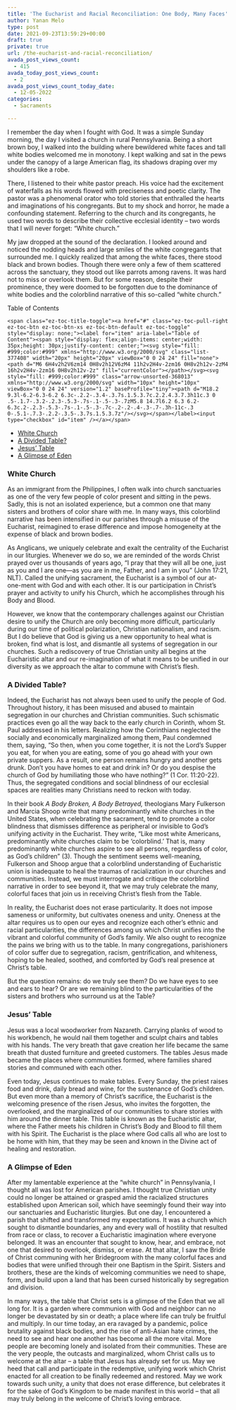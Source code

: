 ```yaml
---
title: 'The Eucharist and Racial Reconciliation: One Body, Many Faces'
author: Yanan Melo
type: post
date: 2021-09-23T13:59:29+00:00
draft: true
private: true
url: /the-eucharist-and-racial-reconciliation/
avada_post_views_count:
  - 415
avada_today_post_views_count:
  - 2
avada_post_views_count_today_date:
  - 12-05-2022
categories:
  - Sacraments

---
```

<span style="font-weight: 400;">I remember the day when I fought with God. It was a simple Sunday morning, the day I visited a church in rural Pennsylvania. Being a short brown boy, I walked into the building where bewildered white faces and tall white bodies welcomed me in monotony. I kept walking and sat in the pews under the canopy of a large American flag, its shadows draping over my shoulders like a robe.</span>

<span style="font-weight: 400;">There, I listened to their white pastor preach. His voice had the excitement of waterfalls as his words flowed with preciseness and poetic clarity. The pastor was a phenomenal orator who told stories that enthralled the hearts and imaginations of his congregants. But to my shock and horror, he made a confounding statement. Referring to the church and its congregants, he used two words to describe their collective ecclesial identity &#8211; two words that I will never forget: </span><span style="font-weight: 400;">“White church.”</span>

<span style="font-weight: 400;">My jaw dropped at the sound of the declaration. I looked around and noticed the nodding heads and large smiles of the white congregants that surrounded me. I quickly realized that among the white faces, there stood black and brown bodies. Though there were only a few of them scattered across the sanctuary, they stood out like parrots among ravens. It was hard not to miss or overlook them. But for some reason, despite their prominence, they were doomed to be forgotten due to the dominance of white bodies and the colorblind narrative of this so-called “white church.”</span>

<div id="ez-toc-container" class="ez-toc-v2_0_37 counter-hierarchy ez-toc-counter ez-toc-grey ez-toc-container-direction">
  <div class="ez-toc-title-container">
    <p class="ez-toc-title">
      Table of Contents
    </p>
    
    <span class="ez-toc-title-toggle"><a href="#" class="ez-toc-pull-right ez-toc-btn ez-toc-btn-xs ez-toc-btn-default ez-toc-toggle" style="display: none;"><label for="item" aria-label="Table of Content"><span style="display: flex;align-items: center;width: 35px;height: 30px;justify-content: center;"><svg style="fill: #999;color:#999" xmlns="http://www.w3.org/2000/svg" class="list-377408" width="20px" height="20px" viewBox="0 0 24 24" fill="none"><path d="M6 6H4v2h2V6zm14 0H8v2h12V6zM4 11h2v2H4v-2zm16 0H8v2h12v-2zM4 16h2v2H4v-2zm16 0H8v2h12v-2z" fill="currentColor"></path></svg><svg style="fill: #999;color:#999" class="arrow-unsorted-368013" xmlns="http://www.w3.org/2000/svg" width="10px" height="10px" viewBox="0 0 24 24" version="1.2" baseProfile="tiny"><path d="M18.2 9.3l-6.2-6.3-6.2 6.3c-.2.2-.3.4-.3.7s.1.5.3.7c.2.2.4.3.7.3h11c.3 0 .5-.1.7-.3.2-.2.3-.5.3-.7s-.1-.5-.3-.7zM5.8 14.7l6.2 6.3 6.2-6.3c.2-.2.3-.5.3-.7s-.1-.5-.3-.7c-.2-.2-.4-.3-.7-.3h-11c-.3 0-.5.1-.7.3-.2.2-.3.5-.3.7s.1.5.3.7z"/></svg></span></label><input type="checkbox" id="item" /></a></span>
  </div><nav>
  
  <ul class='ez-toc-list ez-toc-list-level-1' >
    <li class='ez-toc-page-1 ez-toc-heading-level-3'>
      <a class="ez-toc-link ez-toc-heading-1" href="https://joshuapsteele.com/the-eucharist-and-racial-reconciliation/#White_Church" title="White Church">White Church</a>
    </li>
    <li class='ez-toc-page-1 ez-toc-heading-level-3'>
      <a class="ez-toc-link ez-toc-heading-2" href="https://joshuapsteele.com/the-eucharist-and-racial-reconciliation/#A_Divided_Table" title="A Divided Table?">A Divided Table?</a>
    </li>
    <li class='ez-toc-page-1 ez-toc-heading-level-3'>
      <a class="ez-toc-link ez-toc-heading-3" href="https://joshuapsteele.com/the-eucharist-and-racial-reconciliation/#Jesus_Table" title="Jesus&#8217; Table">Jesus&#8217; Table</a>
    </li>
    <li class='ez-toc-page-1 ez-toc-heading-level-3'>
      <a class="ez-toc-link ez-toc-heading-4" href="https://joshuapsteele.com/the-eucharist-and-racial-reconciliation/#A_Glimpse_of_Eden" title="A Glimpse of Eden">A Glimpse of Eden</a>
    </li>
  </ul></nav>
</div>

### <span class="ez-toc-section" id="White_Church"></span>White Church<span class="ez-toc-section-end"></span>

<span style="font-weight: 400;">As an immigrant from the Philippines, I often walk into church sanctuaries as one of the very few people of color present and sitting in the pews. Sadly, this is not an isolated experience, but a common one that many sisters and brothers of color share with me. In many ways, this colorblind narrative has been intensified in our parishes through a misuse of the Eucharist, reimagined to erase difference and impose homogeneity at the expense of black and brown bodies.</span>

<span style="font-weight: 400;">As Anglicans, we uniquely celebrate and exalt the centrality of the Eucharist in our liturgies. Whenever we do so, we are reminded of the words Christ prayed over us thousands of years ago, “I pray that they will all be one, just as you and I are one—as you are in me, Father, and I am in you” (John 17:21, NLT). Called the unifying sacrament, the Eucharist is a symbol of our at-one-ment with God and with each other. It is our participation in Christ’s prayer and activity to unify his Church, which he accomplishes through his Body and Blood. </span>

<span style="font-weight: 400;">However, we know that the contemporary challenges against our Christian desire to unify the Church are only becoming more difficult, particularly during our time of political polarization, Christian nationalism, and racism. But I do believe that God is giving us a new opportunity to heal what is broken, find what is lost, and dismantle all systems of segregation in our churches. Such a rediscovery of true Christian unity all begins at the Eucharistic altar and our re-imagination of what it means to be unified in our diversity as we approach the altar to commune with Christ’s flesh.</span>

### <span class="ez-toc-section" id="A_Divided_Table"></span>A Divided Table?<span class="ez-toc-section-end"></span>

<span style="font-weight: 400;">Indeed, the Eucharist has not always been used to unify the people of God. Throughout history, it has been misused and abused to maintain segregation in our churches and Christian communities. Such schismatic practices even go all the way back to the early church in Corinth, whom St. Paul addressed in his letters. Realizing how the Corinthians neglected the socially and economically marginalized among them, Paul condemned them, saying, “So then, when you come together, it is not the Lord’s Supper you eat, for when you are eating, some of you go ahead with your own private suppers. As a result, one person remains hungry and another gets drunk. Don’t you have homes to eat and drink in? Or do you despise the church of God by humiliating those who have nothing?” (1 Cor. 11:20-22). Thus, the segregated conditions and social blindness of our ecclesial spaces are realities many Christians need to reckon with today.</span>

<span style="font-weight: 400;">In their book </span>_<span style="font-weight: 400;">A Body Broken, A Body Betrayed, </span>_<span style="font-weight: 400;">theologians Mary Fulkerson and Marcia Shoop write that many predominantly white churches in the United States, when celebrating the sacrament, tend to promote a color blindness that dismisses difference as peripheral or invisible to God’s unifying activity in the Eucharist. They write, “Like most white Americans, predominantly white churches claim to be ‘colorblind.’ That is, many predominantly white churches aspire to see all persons, regardless of color, as God’s children” (3). Though the sentiment seems well-meaning, Fulkerson and Shoop argue that a colorblind understanding of Eucharistic union is inadequate to heal the traumas of racialization in our churches and communities. Instead, we must interrogate and critique the colorblind narrative in order to see beyond it, that we may truly celebrate the many, colorful faces that join us in receiving Christ&#8217;s flesh from the Table.</span>

<span style="font-weight: 400;">In reality, the Eucharist does not erase particularity. It does not impose sameness or uniformity, but cultivates oneness and unity. Oneness at the altar requires us to open our eyes and recognize each other’s ethnic and racial particularities, the differences among us which Christ unifies into the vibrant and colorful community of God’s family. We also ought to recognize the pains we bring with us to the table. In many congregations, parishioners of color suffer due to segregation, racism, gentrification, and whiteness, hoping to be healed, soothed, and comforted by God’s real presence at Christ’s table.</span>

<span style="font-weight: 400;">But the question remains: do we truly see them? Do we have eyes to see and ears to hear? Or are we remaining blind to the particularities of the sisters and brothers who surround us at the Table?</span>

### <span class="ez-toc-section" id="Jesus_Table"></span>Jesus&#8217; Table<span class="ez-toc-section-end"></span>

<span style="font-weight: 400;">Jesus was a local woodworker from Nazareth. Carrying planks of wood to his workbench, he would nail them together and sculpt chairs and tables with his hands. The very breath that gave creation her life became the same breath that dusted furniture and greeted customers. The tables Jesus made became the places where communities formed, where families shared stories and communed with each other. </span>

<span style="font-weight: 400;">Even today, Jesus continues to make tables. Every Sunday, the priest raises food and drink, daily bread and wine, for the sustenance of God’s children. But even more than a memory of Christ’s sacrifice, the Eucharist is the welcoming presence of the risen Jesus, who invites the forgotten, the overlooked, and the marginalized of our communities to share stories with him around the dinner table. This table is known as the Eucharistic altar, where the Father meets his children in Christ’s Body and Blood to fill them with his Spirit. The Eucharist is the place where God calls all who are lost to be home with him, that they may be seen and known in the Divine act of healing and restoration.</span>

### <span class="ez-toc-section" id="A_Glimpse_of_Eden"></span>A Glimpse of Eden<span class="ez-toc-section-end"></span>

<span style="font-weight: 400;">After my lamentable experience at the “white church” in Pennsylvania, I thought all was lost for American parishes. I thought true Christian unity could no longer be attained or grasped amid the racialized structures established upon American soil, which have seemingly found their way into our sanctuaries and Eucharistic liturgies. But one day, I encountered a parish that shifted and transformed my expectations. It was a church which sought to dismantle boundaries, any and every wall of hostility that resulted from race or class, to recover a Eucharistic imagination where everyone belonged. It was an encounter that sought to know, hear, and embrace, not one that desired to overlook, dismiss, or erase. At that altar, I saw the Bride of Christ communing with her Bridegroom with the many colorful faces and bodies that were unified through their one Baptism in the Spirit. Sisters and brothers, these are the kinds of welcoming communities we need to shape, form, and build upon a land that has been cursed historically by segregation and division.</span>

<span style="font-weight: 400;">In many ways, the table that Christ sets is a glimpse of the Eden that we all long for. It is a garden where communion with God and neighbor can no longer be devastated by sin or death; a place where life can truly be fruitful and multiply. In our time today, an era ravaged by a pandemic, police brutality against black bodies, and the rise of anti-Asian hate crimes, the need to see and hear one another has become all the more vital. More people are becoming lonely and isolated from their communities. These are the very people, the outcasts and marginalized, whom Christ calls us to welcome at the altar &#8211; a table that Jesus has already set for us. May we heed that call and participate in the redemptive, unifying work which Christ enacted for all creation to be finally redeemed and restored. May we work towards such unity, a unity that does not erase difference, but celebrates it for the sake of God’s Kingdom to be made manifest in this world &#8211; that all may truly belong in the welcome of Christ’s loving embrace.</span>